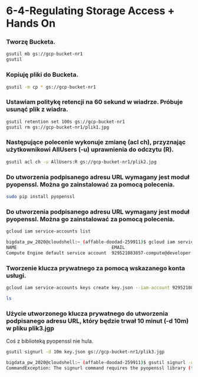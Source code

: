 # 6-4-Regulating Storage Access + Hands On

### Tworzę Bucketa.
```bash
gsutil mb gs://gcp-bucket-nr1
gsutil 
```

### Kopiuję pliki do Bucketa.
```bash
gsutil -m cp * gs://gcp-bucket-nr1
```

### Ustawiam politykę retencji na 60 sekund w wiadrze. Próbuje usunąć plik z wiadra.
```bash
gsutil retention set 100s gs://gcp-bucket-nr1
gsutil rm gs://gcp-bucket-nr1/plik1.jpg
```

### Następujące polecenie wykonuje zmianę (acl ch), przyznając użytkownikowi AllUsers (-u) uprawnienia do odczytu (R).

```bash
gsutil acl ch -u AllUsers:R gs://gcp-bucket-nr1/plik2.jpg
```

### Do utworzenia podpisanego adresu URL wymagany jest moduł pyopenssl. Można go zainstalować za pomocą polecenia.

```bash
sudo pip install pyopenssl
```

### Do utworzenia podpisanego adresu URL wymagany jest moduł pyopenssl. Można go zainstalować za pomocą polecenia.

```bash
gcloud iam service-accounts list

bigdata_pw_2020@cloudshell:~ (affable-doodad-259911)$ gcloud iam service-accounts list
NAME                                    EMAIL                                               DISABLED
Compute Engine default service account  929521083857-compute@developer.gserviceaccount.com  False
```

### Tworzenie klucza prywatnego za pomocą wskazanego konta usługi.
```bash
gcloud iam service-accounts keys create key.json --iam-account 929521083857-compute@developer.gserviceaccount.com

ls
```
### Użycie utworzonego klucza prywatnego do utworzenia podpisanego adresu URL, który będzie trwał 10 minut (-d 10m) w pliku plik3.jgp

Coś z biblioteką pyopenssl nie hula. 

```bash
gsutil signurl -d 10m key.json gs://gcp-bucket-nr1/plik3.jgp

bigdata_pw_2020@cloudshell:~ (affable-doodad-259911)$ gsutil signurl -d 10m key.json gs://gcp-bucket-nr1/plik3.jgp
CommandException: The signurl command requires the pyopenssl library (try pip install pyopenssl or easy_install pyopenssl)
```
